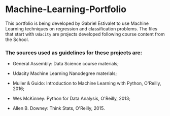 # Machine-Learning-Portfolio

This portfolio is being developed by Gabriel Estivalet to use Machine Learning techniques on regression and classification problems. The files that start with `Udacity` are projects developed following course content from the School.


### The sources used as guidelines for these projects are:

- General Assembly: Data Science course materials;

- Udacity Machine Learning Nanodegree materials;

- Muller & Guido: Introduction to Machine Learning with Python, O'Reilly, 2016;

- Wes McKinney: Python for Data Analysis, O'Reilly, 2013;

- Allen B. Downey: Think Stats, O'Reilly, 2015.




